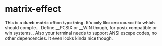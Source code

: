# matrix-effect
This is a dumb matrix effect type thing.
It's only like one source file which should compile...
Define __POSIX or __WIN though, for posix compatible or win systems...
Also your terminal needs to support ANSI escape codes, no other dependencies.
It even looks kinda nice though.
